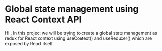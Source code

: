 # Global state management using React Context API

Hi , In this project we will be trying to create a global state management as redux for React context using useContext() and useReducer() which are exposed by React itself.
